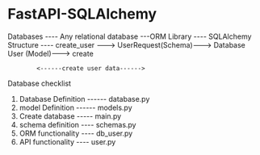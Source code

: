 # FastAPI-SQLAlchemy
Databases ---- Any relational database ---ORM Library ---- SQLAlchemy
Structure ----
create_user ---> UserRequest(Schema)---> Database User (Model)---> create

            <------create user data------>
Database checklist 
1. Database Definition ------ database.py
2. model Definition ------ models.py
3. Create database ----- main.py
4. schema definition ---- schemas.py
5. ORM functionality ---- db_user.py
6. API functionality ---- user.py